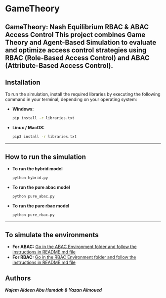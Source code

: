 # GameTheory
**GameTheory: Nash Equilibrium RBAC &amp; ABAC Access Control**
This project combines Game Theory and Agent-Based Simulation to evaluate and optimize access control strategies using RBAC (Role-Based Access Control) and ABAC (Attribute-Based Access Control).
---
## Installation
To run the simulation, install the required libraries by executing the following command in your terminal, depending on your operating system:
- **Windows:**
  ```bash
  pip install -r libraries.txt

- **Linux / MacOS:**
  ```bash
  pip3 install -r libraries.txt
---
## How to run the simulation
- **To run the hybrid model**
  ```bash
  python hybrid.py
  
- **To run the pure abac model**
  ```bash
  python pure_abac.py
  
- **To run the pure rbac model**
  ```bash
  python pure_rbac.py
---
## To simulate the environments
- **For ABAC:**
  <ins>Go in the ABAC Environment folder and follow the instructions in README.md file</ins>
- **For RBAC:**
  <ins>Go in the RBAC Environment folder and follow the instructions in README.md file</ins>

## Authors
***Najem Aldeen Abu Hamdah & Yazan Almoued***
